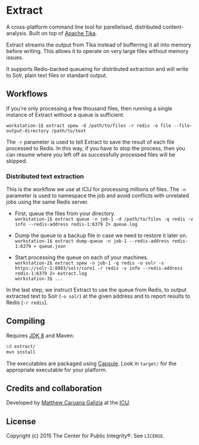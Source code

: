 # Extract #

A cross-platform command line tool for parellelised, distributed content-analysis. Built on top of [Apache Tika](https://tika.apache.org/).

Extract streams the output from Tika instead of bufferring it all into memory before writing. This allows it to operate on very large files without memory issues.

It supports Redis-backed queueing for distributed extraction and will write to Solr, plain text files or standard output.

## Workflows ##

If you're only processing a few thousand files, then running a single instance of Extract without a queue is sufficient.

`workstation-1$ extract spew -d /path/to/files -r redis -o file --file-output-directory /path/to/text`

The `-r` parameter is used to tell Extract to save the result of each file processed to Redis. In this way, if you have to stop the process, then you can resume where you left off as successfully processed files will be skipped.

### Distributed text extraction ###

This is the workflow we use at ICIJ for processing millions of files. The `-n` parameter is used to namespace the job and avoid conflicts with unrelated jobs using the same Redis server.

 - First, queue the files from your directory.  
`workstation-1$ extract queue -n job-1 -d /path/to/files -q redis -v info --redis-address redis-1:6379 2> queue.log`

 - Dump the queue to a backup file in case we need to restore it later on.  
`workstation-1$ extract dump-queue -n job-1 --redis-address redis-1:6379 > queue.json`

 - Start processing the queue on each of your machines.  
`workstation-2$ extract spew -n job-1 -q redis -o solr -s https://solr-1:8983/solr/core1 -r redis -v info --redis-address redis-1:6379 2> extract.log`  
`workstation-3$ ...`

In the last step, we instruct Extract to use the queue from Redis, to output extracted text to Solr (`-o solr`) at the given address and to report results to Redis (`-r redis`).

## Compiling ##

Requires [JDK 8](http://www.oracle.com/technetwork/java/javase/downloads/jdk8-downloads-2133151.html) and Maven:

```bash
cd extract/
mvn install
```

The executables are packaged using [Capsule](https://github.com/puniverse/capsule). Look in `target/` for the appropriate executable for your platform.

## Credits and collaboration ##

Developed by [Matthew Caruana Galizia](https://twitter.com/mcaruanagalizia) at the [ICIJ](http://www.icij.org/).

## License ##

Copyright (c) 2015 The Center for Public Integrity®. See `LICENSE`.
